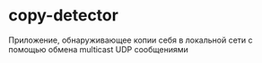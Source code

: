 # copy-detector
Приложение, обнаруживающее копии себя в локальной сети с помощью обмена multicast UDP сообщениями
